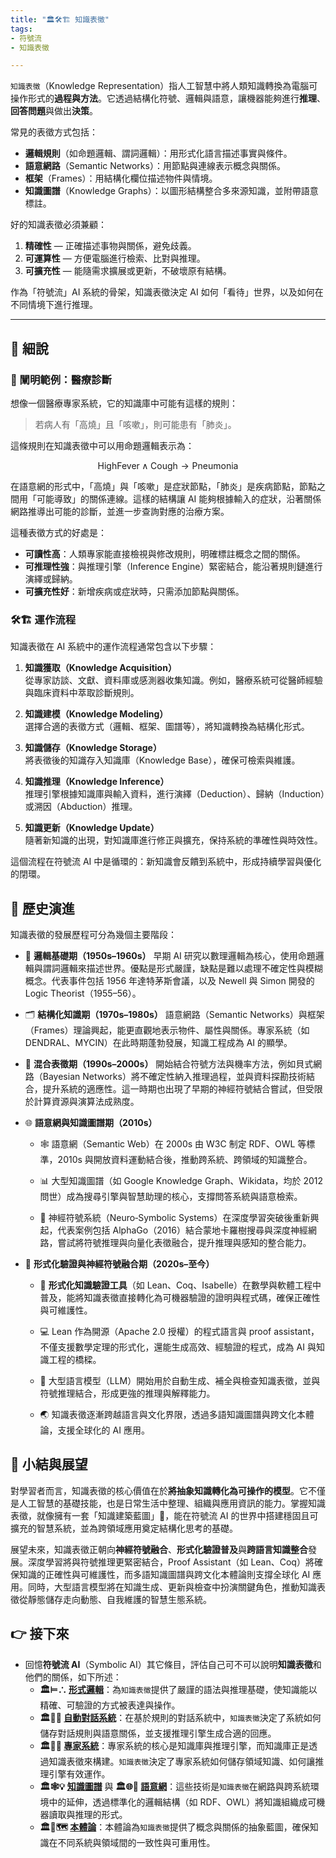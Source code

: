 ```yaml
---
title: "🏛️🛠️🏗️ 知識表徵"
tags:
- 符號流
- 知識表徵

---
```

`知識表徵`（Knowledge Representation）指人工智慧中將人類知識轉換為電腦可操作形式的**過程與方法**。它透過結構化符號、邏輯與語意，讓機器能夠進行**推理**、**回答問題**與做出**決策**。

常見的表徵方式包括：

- **邏輯規則**（如命題邏輯、謂詞邏輯）：用形式化語言描述事實與條件。
- **語意網路**（Semantic Networks）：用節點與連線表示概念與關係。
- **框架**（Frames）：用結構化欄位描述物件與情境。
- **知識圖譜**（Knowledge Graphs）：以圖形結構整合多來源知識，並附帶語意標註。


好的知識表徵必須兼顧：
1. **精確性** — 正確描述事物與關係，避免歧義。
2. **可運算性** — 方便電腦進行檢索、比對與推理。
3. **可擴充性** — 能隨需求擴展或更新，不破壞原有結構。

作為「符號流」AI 系統的骨架，知識表徵決定 AI 如何「看待」世界，以及如何在不同情境下進行推理。

***

## 🔬 細說

### 🛅 闡明範例：醫療診斷

想像一個醫療專家系統，它的知識庫中可能有這樣的規則：

> 若病人有「高燒」且「咳嗽」，則可能患有「肺炎」。

這條規則在知識表徵中可以用命題邏輯表示為：

$$
\text{HighFever} \land \text{Cough} \rightarrow \text{Pneumonia}
$$

在語意網的形式中，「高燒」與「咳嗽」是症狀節點，「肺炎」是疾病節點，節點之間用「可能導致」的關係連線。這樣的結構讓 AI 能夠根據輸入的症狀，沿著關係網路推導出可能的診斷，並進一步查詢對應的治療方案。

這種表徵方式的好處是：

- **可讀性高**：人類專家能直接檢視與修改規則，明確標註概念之間的關係。
- **可推理性強**：與推理引擎（Inference Engine）緊密結合，能沿著規則鏈進行演繹或歸納。
- **可擴充性好**：新增疾病或症狀時，只需添加節點與關係。

### 🛠️🏗️ 運作流程

知識表徵在 AI 系統中的運作流程通常包含以下步驟：

1. **知識獲取（Knowledge Acquisition）**  
   從專家訪談、文獻、資料庫或感測器收集知識。例如，醫療系統可從醫師經驗與臨床資料中萃取診斷規則。

2. **知識建模（Knowledge Modeling）**  
   選擇合適的表徵方式（邏輯、框架、圖譜等），將知識轉換為結構化形式。

3. **知識儲存（Knowledge Storage）**  
   將表徵後的知識存入知識庫（Knowledge Base），確保可檢索與維護。

4. **知識推理（Knowledge Inference）**  
   推理引擎根據知識庫與輸入資料，進行演繹（Deduction）、歸納（Induction）或溯因（Abduction）推理。

5. **知識更新（Knowledge Update）**  
   隨著新知識的出現，對知識庫進行修正與擴充，保持系統的準確性與時效性。

這個流程在符號流 AI 中是循環的：新知識會反饋到系統中，形成持續學習與優化的閉環。

## 🔄 歷史演進

知識表徵的發展歷程可分為幾個主要階段：

- 📜 **邏輯基礎期（1950s–1960s）** 早期 AI 研究以數理邏輯為核心，使用命題邏輯與謂詞邏輯來描述世界。優點是形式嚴謹，缺點是難以處理不確定性與模糊概念。代表事件包括 1956 年達特茅斯會議，以及 Newell 與 Simon 開發的 Logic Theorist（1955–56）。
    
- 🗂️ **結構化知識期（1970s–1980s）** 語意網路（Semantic Networks）與框架（Frames）理論興起，能更直觀地表示物件、屬性與關係。專家系統（如 DENDRAL、MYCIN）在此時期蓬勃發展，知識工程成為 AI 的顯學。
    
- 🔄 **混合表徵期（1990s–2000s）** 開始結合符號方法與機率方法，例如貝式網路（Bayesian Networks）將不確定性納入推理過程，並與資料探勘技術結合，提升系統的適應性。這一時期也出現了早期的神經符號結合嘗試，但受限於計算資源與演算法成熟度。
    
- 🌐 **語意網與知識圖譜期（2010s）**
    
    - 🕸️ 語意網（Semantic Web）在 2000s 由 W3C 制定 RDF、OWL 等標準，2010s 與開放資料運動結合後，推動跨系統、跨領域的知識整合。
        
    - 📊 大型知識圖譜（如 Google Knowledge Graph、Wikidata，均於 2012 問世）成為搜尋引擎與智慧助理的核心，支撐問答系統與語意檢索。
        
    - 🧠 神經符號系統（Neuro‑Symbolic Systems）在深度學習突破後重新興起，代表案例包括 AlphaGo（2016）結合蒙地卡羅樹搜尋與深度神經網路，嘗試將符號推理與向量化表徵融合，提升推理與感知的整合能力。
        
- 🧩 **形式化驗證與神經符號融合期（2020s–至今）**
    
    - 📏 **形式化知識驗證工具**（如 Lean、Coq、Isabelle）在數學與軟體工程中普及，能將知識表徵直接轉化為可機器驗證的證明與程式碼，確保正確性與可維護性。
        
    - 💻 Lean 作為開源（Apache 2.0 授權）的程式語言與 proof assistant，不僅支援數學定理的形式化，還能生成高效、經驗證的程式，成為 AI 與知識工程的橋樑。
        
    - 🤖 大型語言模型（LLM）開始用於自動生成、補全與檢查知識表徵，並與符號推理結合，形成更強的推理與解釋能力。
        
    - 🌏 知識表徵逐漸跨越語言與文化界限，透過多語知識圖譜與跨文化本體論，支援全球化的 AI 應用。

## 🏁 小結與展望

對學習者而言，知識表徵的核心價值在於**將抽象知識轉化為可操作的模型**。它不僅是人工智慧的基礎技能，也是日常生活中整理、組織與應用資訊的能力。掌握知識表徵，就像擁有一套「知識建築藍圖」📐，能在符號流 AI 的世界中搭建穩固且可擴充的智慧系統，並為跨領域應用奠定結構化思考的基礎。

展望未來，知識表徵正朝向**神經符號融合**、**形式化驗證普及**與**跨語言知識整合**發展。深度學習將與符號推理更緊密結合，Proof Assistant（如 Lean、Coq）將確保知識的正確性與可維護性，而多語知識圖譜與跨文化本體論則支撐全球化 AI 應用。同時，大型語言模型將在知識生成、更新與檢查中扮演關鍵角色，推動知識表徵從靜態儲存走向動態、自我維護的智慧生態系統。

## 👉 接下來

- 回憶**符號流 AI**（Symbolic AI）其它條目，評估自己可不可以說明**知識表徵**和他們的關係，如下所述：
    - **🏛️⊨∴ [形式邏輯](03-01-formal_logic.zh-hant)**：為`知識表徵`提供了嚴謹的語法與推理基礎，使知識能以精確、可驗證的方式被表達與操作。
    - **🏛️🤖💬 [自動對話系統](03-02-automatic_dialogue_systems.zh-hant)**：在基於規則的對話系統中，`知識表徵`決定了系統如何儲存對話規則與語意關係，並支援推理引擎生成合適的回應。
    - **🏛️🎁🧠 [專家系統](03-03-expert_systems.zh-hant)**：專家系統的核心是知識庫與推理引擎，而知識庫正是透過知識表徵來構建。`知識表徵`決定了專家系統如何儲存領域知識、如何讓推理引擎有效運作。
    - **🏛️🕸💡 [知識圖譜](03-05-knowledge_graphs.zh-hant)** 與 **🏛️🌐🔗 [語意網](03-06-semantic_web.zh-hant)**：這些技術是`知識表徵`在網路與跨系統環境中的延伸，透過標準化的邏輯結構（如 RDF、OWL）將知識組織成可機器讀取與推理的形式。
    - **🏛️🌌🗺️ [本體論](03-07-ontology.zh-hant)**：本體論為`知識表徵`提供了概念與關係的抽象藍圖，確保知識在不同系統與領域間的一致性與可重用性。
